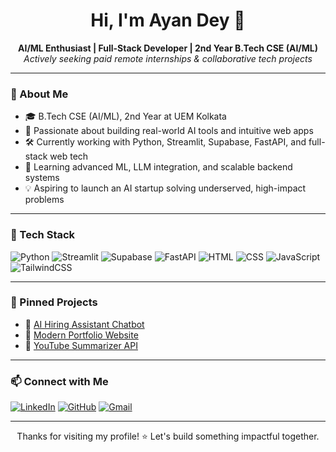 <h1 align="center">Hi, I'm Ayan Dey 👋</h1>

<p align="center">
  <b>AI/ML Enthusiast | Full-Stack Developer | 2nd Year B.Tech CSE (AI/ML)</b><br>
  <i>Actively seeking paid remote internships & collaborative tech projects</i>
</p>

---

### 🚀 About Me

- 🎓 B.Tech CSE (AI/ML), 2nd Year at UEM Kolkata
- 🤖 Passionate about building real-world AI tools and intuitive web apps
- 🛠️ Currently working with Python, Streamlit, Supabase, FastAPI, and full-stack web tech
- 🌱 Learning advanced ML, LLM integration, and scalable backend systems
- 💡 Aspiring to launch an AI startup solving underserved, high-impact problems

---

### 🔨 Tech Stack

![Python](https://img.shields.io/badge/-Python-3776AB?style=for-the-badge&logo=python&logoColor=white)
![Streamlit](https://img.shields.io/badge/-Streamlit-FF4B4B?style=for-the-badge&logo=streamlit&logoColor=white)
![Supabase](https://img.shields.io/badge/-Supabase-3ECF8E?style=for-the-badge&logo=supabase&logoColor=white)
![FastAPI](https://img.shields.io/badge/-FastAPI-009688?style=for-the-badge&logo=fastapi&logoColor=white)
![HTML](https://img.shields.io/badge/-HTML5-E34F26?style=for-the-badge&logo=html5&logoColor=white)
![CSS](https://img.shields.io/badge/-CSS3-1572B6?style=for-the-badge&logo=css3&logoColor=white)
![JavaScript](https://img.shields.io/badge/-JavaScript-F7DF1E?style=for-the-badge&logo=javascript&logoColor=black)
![TailwindCSS](https://img.shields.io/badge/-TailwindCSS-06B6D4?style=for-the-badge&logo=tailwindcss&logoColor=white)

---

### 📌 Pinned Projects

- 🔗 [AI Hiring Assistant Chatbot](https://github.com/35250/ai-hiring-assistant)
- 🔗 [Modern Portfolio Website](https://github.com/35250/modern-portfolio-website)
- 🔗 [YouTube Summarizer API](https://github.com/35250/youtube-summarizer-api)

---

### 📫 Connect with Me

[![LinkedIn](https://img.shields.io/badge/-LinkedIn-0A66C2?style=for-the-badge&logo=linkedin&logoColor=white)](https://www.linkedin.com/in/ayandey212105242)
[![GitHub](https://img.shields.io/badge/-GitHub-181717?style=for-the-badge&logo=github&logoColor=white)](https://github.com/35250)
[![Gmail](https://img.shields.io/badge/Gmail-ayandey2285@gmail.com-red?style=for-the-badge&logo=gmail&logoColor=white)](mailto:ayandey2285@gmail.com)

---

<p align="center">
  Thanks for visiting my profile! ⭐ Let's build something impactful together.
</p>
